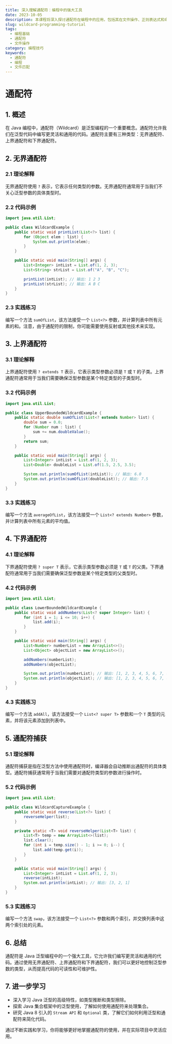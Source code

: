 ```yaml
---
title: 深入理解通配符：编程中的强大工具
date: 2023-10-05
description: 本课程将深入探讨通配符在编程中的应用，包括其在文件操作、正则表达式和命令行中的使用，帮助你掌握这一强大工具。
slug: wildcard-programming-tutorial
tags:
  - 编程基础
  - 通配符
  - 文件操作
category: 编程技巧
keywords:
  - 通配符
  - 编程
  - 文件匹配
---
```


# 通配符

## 1. 概述

在 Java 编程中，通配符（Wildcard）是泛型编程的一个重要概念。通配符允许我们在泛型代码中编写更灵活和通用的代码。通配符主要有三种类型：无界通配符、上界通配符和下界通配符。

## 2. 无界通配符

### 2.1 理论解释

无界通配符使用 `?` 表示，它表示任何类型的参数。无界通配符通常用于当我们不关心泛型参数的具体类型时。

### 2.2 代码示例

```java
import java.util.List;

public class WildcardExample {
    public static void printList(List<?> list) {
        for (Object elem : list) {
            System.out.println(elem);
        }
    }

    public static void main(String[] args) {
        List<Integer> intList = List.of(1, 2, 3);
        List<String> strList = List.of("A", "B", "C");

        printList(intList); // 输出: 1 2 3
        printList(strList); // 输出: A B C
    }
}
```

### 2.3 实践练习

编写一个方法 `sumOfList`，该方法接受一个 `List<?>` 参数，并计算列表中所有元素的和。注意，由于通配符的限制，你可能需要使用反射或其他技术来实现。

## 3. 上界通配符

### 3.1 理论解释

上界通配符使用 `? extends T` 表示，它表示类型参数必须是 `T` 或 `T` 的子类。上界通配符通常用于当我们需要确保泛型参数是某个特定类型的子类型时。

### 3.2 代码示例

```java
import java.util.List;

public class UpperBoundedWildcardExample {
    public static double sumOfList(List<? extends Number> list) {
        double sum = 0.0;
        for (Number num : list) {
            sum += num.doubleValue();
        }
        return sum;
    }

    public static void main(String[] args) {
        List<Integer> intList = List.of(1, 2, 3);
        List<Double> doubleList = List.of(1.5, 2.5, 3.5);

        System.out.println(sumOfList(intList)); // 输出: 6.0
        System.out.println(sumOfList(doubleList)); // 输出: 7.5
    }
}
```

### 3.3 实践练习

编写一个方法 `averageOfList`，该方法接受一个 `List<? extends Number>` 参数，并计算列表中所有元素的平均值。

## 4. 下界通配符

### 4.1 理论解释

下界通配符使用 `? super T` 表示，它表示类型参数必须是 `T` 或 `T` 的父类。下界通配符通常用于当我们需要确保泛型参数是某个特定类型的父类型时。

### 4.2 代码示例

```java
import java.util.List;

public class LowerBoundedWildcardExample {
    public static void addNumbers(List<? super Integer> list) {
        for (int i = 1; i <= 10; i++) {
            list.add(i);
        }
    }

    public static void main(String[] args) {
        List<Number> numberList = new ArrayList<>();
        List<Object> objectList = new ArrayList<>();

        addNumbers(numberList);
        addNumbers(objectList);

        System.out.println(numberList); // 输出: [1, 2, 3, 4, 5, 6, 7, 8, 9, 10]
        System.out.println(objectList); // 输出: [1, 2, 3, 4, 5, 6, 7, 8, 9, 10]
    }
}
```

### 4.3 实践练习

编写一个方法 `addAll`，该方法接受一个 `List<? super T>` 参数和一个 `T` 类型的元素，并将该元素添加到列表中。

## 5. 通配符捕获

### 5.1 理论解释

通配符捕获是指在泛型方法中使用通配符时，编译器会自动推断出通配符的具体类型。通配符捕获通常用于当我们需要对通配符类型的参数进行操作时。

### 5.2 代码示例

```java
import java.util.List;

public class WildcardCaptureExample {
    public static void reverse(List<?> list) {
        reverseHelper(list);
    }

    private static <T> void reverseHelper(List<T> list) {
        List<T> temp = new ArrayList<>(list);
        list.clear();
        for (int i = temp.size() - 1; i >= 0; i--) {
            list.add(temp.get(i));
        }
    }

    public static void main(String[] args) {
        List<Integer> intList = List.of(1, 2, 3);
        reverse(intList);
        System.out.println(intList); // 输出: [3, 2, 1]
    }
}
```

### 5.3 实践练习

编写一个方法 `swap`，该方法接受一个 `List<?>` 参数和两个索引，并交换列表中这两个索引处的元素。

## 6. 总结

通配符是 Java 泛型编程中的一个强大工具，它允许我们编写更灵活和通用的代码。通过使用无界通配符、上界通配符和下界通配符，我们可以更好地控制泛型参数的类型，从而提高代码的可读性和可维护性。

## 7. 进一步学习

- 深入学习 Java 泛型的高级特性，如类型推断和类型擦除。
- 探索 Java 集合框架中的泛型使用，了解如何使用通配符来处理集合。
- 研究 Java 8 引入的 `Stream API` 和 `Optional` 类，了解它们如何利用泛型和通配符来简化代码。

通过不断实践和学习，你将能够更好地掌握通配符的使用，并在实际项目中灵活应用。